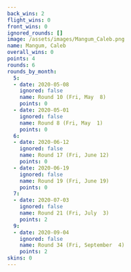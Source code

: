 ```yaml
---
back_wins: 2
flight_wins: 0
front_wins: 0
ignored_rounds: []
image: /assets/images/Mangum_Caleb.png
name: Mangum, Caleb
overall_wins: 0
points: 4
rounds: 6
rounds_by_month:
  5:
  - date: 2020-05-08
    ignored: false
    name: Round 10 (Fri, May  8)
    points: 0
  - date: 2020-05-01
    ignored: false
    name: Round 8 (Fri, May  1)
    points: 0
  6:
  - date: 2020-06-12
    ignored: false
    name: Round 17 (Fri, June 12)
    points: 0
  - date: 2020-06-19
    ignored: false
    name: Round 19 (Fri, June 19)
    points: 0
  7:
  - date: 2020-07-03
    ignored: false
    name: Round 21 (Fri, July  3)
    points: 2
  9:
  - date: 2020-09-04
    ignored: false
    name: Round 34 (Fri, September  4)
    points: 2
skins: 0
---
```

